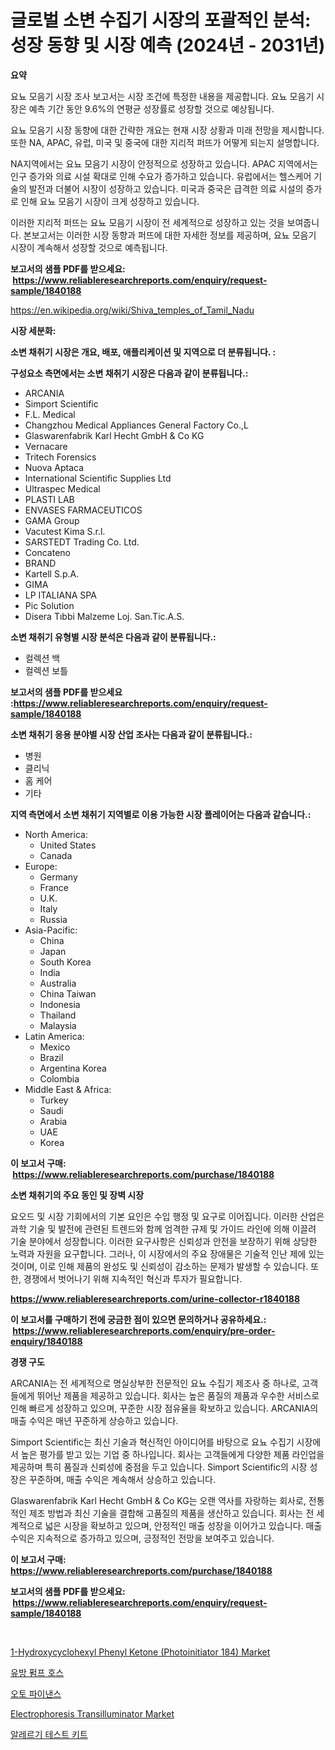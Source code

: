 <p><h1>글로벌 소변 수집기 시장의 포괄적인 분석: 성장 동향 및 시장 예측 (2024년 - 2031년)</h1></p><p><strong>요약</strong></p>
<p><p>요뇨 모음기 시장 조사 보고서는 시장 조건에 특정한 내용을 제공합니다. 요뇨 모음기 시장은 예측 기간 동안 9.6%의 연평균 성장률로 성장할 것으로 예상됩니다.</p><p>요뇨 모음기 시장 동향에 대한 간략한 개요는 현재 시장 상황과 미래 전망을 제시합니다. 또한 NA, APAC, 유럽, 미국 및 중국에 대한 지리적 퍼뜨가 어떻게 되는지 설명합니다.</p><p>NA지역에서는 요뇨 모음기 시장이 안정적으로 성장하고 있습니다. APAC 지역에서는 인구 증가와 의료 시설 확대로 인해 수요가 증가하고 있습니다. 유럽에서는 헬스케어 기술의 발전과 더불어 시장이 성장하고 있습니다. 미국과 중국은 급격한 의료 시설의 증가로 인해 요뇨 모음기 시장이 크게 성장하고 있습니다.</p><p>이러한 지리적 퍼뜨는 요뇨 모음기 시장이 전 세계적으로 성장하고 있는 것을 보여줍니다. 본보고서는 이러한 시장 동향과 퍼뜨에 대한 자세한 정보를 제공하며, 요뇨 모음기 시장이 계속해서 성장할 것으로 예측됩니다.</p></p>
<p><strong>보고서의 샘플 PDF를 받으세요: &nbsp;<a href="https://www.reliableresearchreports.com/enquiry/request-sample/1840188">https://www.reliableresearchreports.com/enquiry/request-sample/1840188</a></strong></p>
<p><a href="https://en.wikipedia.org/wiki/Shiva_temples_of_Tamil_Nadu">https://en.wikipedia.org/wiki/Shiva_temples_of_Tamil_Nadu</a></p>
<p><strong>시장 세분화:</strong></p>
<p><strong> 소변 채취기 시장은 개요, 배포, 애플리케이션 및 지역으로 더 분류됩니다. :</strong></p>
<p><strong>구성요소 측면에서는 소변 채취기 시장은 다음과 같이 분류됩니다.:</strong></p>
<p><ul><li>ARCANIA</li><li>Simport Scientific</li><li>F.L. Medical</li><li>Changzhou Medical Appliances General Factory Co.,L</li><li>Glaswarenfabrik Karl Hecht GmbH & Co KG</li><li>Vernacare</li><li>Tritech Forensics</li><li>Nuova Aptaca</li><li>International Scientific Supplies Ltd</li><li>Ultraspec Medical</li><li>PLASTI LAB</li><li>ENVASES FARMACEUTICOS</li><li>GAMA Group</li><li>Vacutest Kima S.r.l.</li><li>SARSTEDT Trading Co. Ltd.</li><li>Concateno</li><li>BRAND</li><li>Kartell S.p.A.</li><li>GIMA</li><li>LP ITALIANA SPA</li><li>Pic Solution</li><li>Disera Tıbbi Malzeme Loj. San.Tic.A.S.</li></ul></p>
<p><strong> 소변 채취기 유형별 시장 분석은 다음과 같이 분류됩니다.:</strong></p>
<p><ul><li>컬렉션 백</li><li>컬렉션 보틀</li></ul></p>
<p><strong>보고서의 샘플 PDF를 받으세요 :<a href="https://www.reliableresearchreports.com/enquiry/request-sample/1840188">https://www.reliableresearchreports.com/enquiry/request-sample/1840188</a></strong></p>
<p><strong> 소변 채취기 응용 분야별 시장 산업 조사는 다음과 같이 분류됩니다.:</strong></p>
<p><ul><li>병원</li><li>클리닉</li><li>홈 케어</li><li>기타</li></ul></p>
<p><strong>지역 측면에서 소변 채취기 지역별로 이용 가능한 시장 플레이어는 다음과 같습니다.:</strong></p>
<p><ul>
    <li>
        North America:
        <ul>
            <li>United States</li>
            <li>Canada</li>
        </ul>
    </li>
    <li>
        Europe:
        <ul>
            <li>Germany</li>
            <li>France</li>
            <li>U.K.</li>
            <li>Italy</li>
            <li>Russia</li>
        </ul>
    </li>
    <li>
        Asia-Pacific:
        <ul>
            <li>China</li>
            <li>Japan</li>
            <li>South Korea</li>
            <li>India</li>
            <li>Australia</li>
            <li>China Taiwan</li>
            <li>Indonesia</li>
            <li>Thailand</li>
            <li>Malaysia</li>
        </ul>
    </li>
    <li>
        Latin America:
        <ul>
            <li>Mexico</li>
            <li>Brazil</li>
            <li>Argentina Korea</li>
            <li>Colombia</li>
        </ul>
    </li>
    <li>
        Middle East & Africa:
        <ul>
            <li>Turkey</li>
            <li>Saudi</li>
            <li>Arabia</li>
            <li>UAE</li>
            <li>Korea</li>
        </ul>
    </li>
    </ul></p>
<p><strong>이 보고서 구매: &nbsp;<a href="https://www.reliableresearchreports.com/purchase/1840188">https://www.reliableresearchreports.com/purchase/1840188</a></strong></p>
<p><strong>소변 채취기의 주요 동인 및 장벽 시장</strong></p>
<p><p>요오드 및 시장 기회에서의 기본 요인은 수입 행정 및 요구로 이어집니다. 이러한 산업은 과학 기술 및 발전에 관련된 트렌드와 함께 엄격한 규제 및 가이드 라인에 의해 이끌려 기술 분야에서 성장합니다. 이러한 요구사항은 신뢰성과 안전을 보장하기 위해 상당한 노력과 자원을 요구합니다. 그러나, 이 시장에서의 주요 장애물은 기술적 인난 제에 있는 것이며, 이로 인해 제품의 완성도 및 신뢰성이 감소하는 문제가 발생할 수 있습니다. 또한, 경쟁에서 벗어나기 위해 지속적인 혁신과 투자가 필요합니다.</p></p>
<p><strong><a href="https://www.reliableresearchreports.com/urine-collector-r1840188">https://www.reliableresearchreports.com/urine-collector-r1840188</a></strong></p>
<p><strong>이 보고서를 구매하기 전에 궁금한 점이 있으면 문의하거나 공유하세요.: &nbsp;<a href="https://www.reliableresearchreports.com/enquiry/pre-order-enquiry/1840188">https://www.reliableresearchreports.com/enquiry/pre-order-enquiry/1840188</a></strong></p>
<p><strong>경쟁 구도</strong></p>
<p><p>ARCANIA는 전 세계적으로 명실상부한 전문적인 요뇨 수집기 제조사 중 하나로, 고객들에게 뛰어난 제품을 제공하고 있습니다. 회사는 높은 품질의 제품과 우수한 서비스로 인해 빠르게 성장하고 있으며, 꾸준한 시장 점유율을 확보하고 있습니다. ARCANIA의 매출 수익은 매년 꾸준하게 상승하고 있습니다.</p><p>Simport Scientific는 최신 기술과 혁신적인 아이디어를 바탕으로 요뇨 수집기 시장에서 높은 평가를 받고 있는 기업 중 하나입니다. 회사는 고객들에게 다양한 제품 라인업을 제공하며 특히 품질과 신뢰성에 중점을 두고 있습니다. Simport Scientific의 시장 성장은 꾸준하며, 매출 수익은 계속해서 상승하고 있습니다.</p><p>Glaswarenfabrik Karl Hecht GmbH & Co KG는 오랜 역사를 자랑하는 회사로, 전통적인 제조 방법과 최신 기술을 결합해 고품질의 제품을 생산하고 있습니다. 회사는 전 세계적으로 넓은 시장을 확보하고 있으며, 안정적인 매출 성장을 이어가고 있습니다. 매출 수익은 지속적으로 증가하고 있으며, 긍정적인 전망을 보여주고 있습니다.</p></p>
<p><strong>이 보고서 구매: &nbsp; <a href="https://www.reliableresearchreports.com/purchase/1840188">https://www.reliableresearchreports.com/purchase/1840188</a></strong></p>
<p><strong>보고서의 샘플 PDF를 받으세요: &nbsp;<a href="https://www.reliableresearchreports.com/enquiry/request-sample/1840188">https://www.reliableresearchreports.com/enquiry/request-sample/1840188</a></strong><strong></strong></p>
<p>&nbsp;</p>
<p><p><a href="https://medium.com/@karleeprice2004/global-1-hydroxycyclohexyl-phenyl-ketone-photoinitiator-184-market-focus-on-application-end-use-103fa9f8ad86">1-Hydroxycyclohexyl Phenyl Ketone (Photoinitiator 184) Market</a></p><p><a href="https://github.com/sougarounis/Market-Research-Report-List-5/blob/main/167840368669.md">유방 펌프 호스</a></p><p><a href="https://medium.com/@derrickmafrks96745/%EA%B8%80%EB%A1%9C%EB%B2%8C-%EC%9E%90%EB%8F%99%EC%B0%A8-%EA%B8%88%EC%9C%B5-%EC%8B%9C%EC%9E%A5-%EB%B2%94%EC%9C%84%EC%9D%98-%EA%B9%8A%EC%9D%80-%EB%B6%84%EC%84%9D-%EB%B0%8F-2024%EB%85%84%EC%97%90%EC%84%9C-2031%EB%85%84%EA%B9%8C%EC%A7%80-%EC%98%88%EC%B8%A1%EB%90%9C-%EA%B8%89%EC%86%8D%ED%95%9C-%EC%84%B1%EC%9E%A5%EB%A5%A0%EC%9D%B8-14-2-cagr-5ce527966195">오토 파이낸스</a></p><p><a href="https://issuu.com/reportprime-2/docs/electrophoresis-transilluminator-market-size-2030.">Electrophoresis Transilluminator Market</a></p><p><a href="https://github.com/sougarounis/Market-Research-Report-List-5/blob/main/641748868670.md">알레르기 테스트 키트</a></p></p>